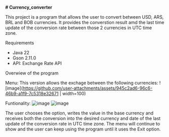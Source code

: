 **# Currency_converter**

This project is a program that allows the user to convert between USD, ARS, BRL and BOB currencies. It provides the converstion result amd the last time update of the conversion rate between those 2 currencies in UTC time zone.

Requirements
+ Java 22
+ Gson 2.11.0
+ API: Exchange Rate API

Overwiew of the program

Menu:
This version allows the exchage between the following currencies:
![image](https://github.com/user-attachments/assets/945c2ad6-96c6-46b9-a1f9-7c5318e32671 | width=100)


Funtionality:
![image](https://github.com/user-attachments/assets/bfcd6db8-661d-4cc5-964c-6dd58498070b)
![image](https://github.com/user-attachments/assets/4bbabe6c-cc55-4764-81fe-eb053ff48701)

The user chooses the option, writes the value in the base currency and receives both the conversion into the desired currency and date of the last update of the conversion rate in UTC time zone. The menu will continue to show and the user can keep using the program until it uses the Exit option.
